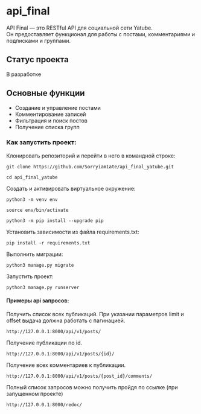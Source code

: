 # api_final
API Final — это RESTful API для социальной сети Yatube.  
Он предоставляет функционал для работы с постами, комментариями и подписками и группами.


## Статус проекта
В разработке


## Основные функции
- Создание и управление постами
- Комментирование записей
- Фильтрация и поиск постов
- Получение списка групп


### Как запустить проект:

Клонировать репозиторий и перейти в него в командной строке:

```
git clone https://github.com/Sorryiam1ate/api_final_yatube.git
```

```
cd api_final_yatube
```

Cоздать и активировать виртуальное окружение:

```
python3 -m venv env
```

```
source env/bin/activate
```

```
python3 -m pip install --upgrade pip
```

Установить зависимости из файла requirements.txt:

```
pip install -r requirements.txt
```

Выполнить миграции:

```
python3 manage.py migrate
```

Запустить проект:

```
python3 manage.py runserver
```

#### Примеры api запросов:

Получить список всех публикаций. При указании параметров limit и offset выдача должна работать с пагинацией.

```
http://127.0.0.1:8000/api/v1/posts/
```

Получение публикации по id.

```
http://127.0.0.1:8000/api/v1/posts/{id}/
```

Получение всех комментариев к публикации.

```
http://127.0.0.1:8000/api/v1/posts/{post_id}/comments/
```

Полный список запросов можно получить пройдя по ссылке (при запущенном проекте)

```
http://127.0.0.1:8000/redoc/
```